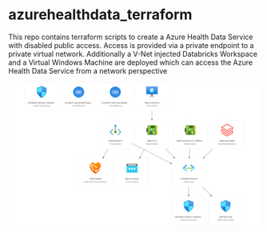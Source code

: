 # azurehealthdata_terraform

This repo contains terraform scripts to create a Azure Health Data Service with disabled public access. 
Access is provided via a private endpoint to a private virtual network.
Additionally a V-Net injected Databricks Workspace and a Virtual Windows Machine are deployed which can access the Azure Health Data Service from a network perspective

![Resources Image](/resources/healthdataaerg.png)
